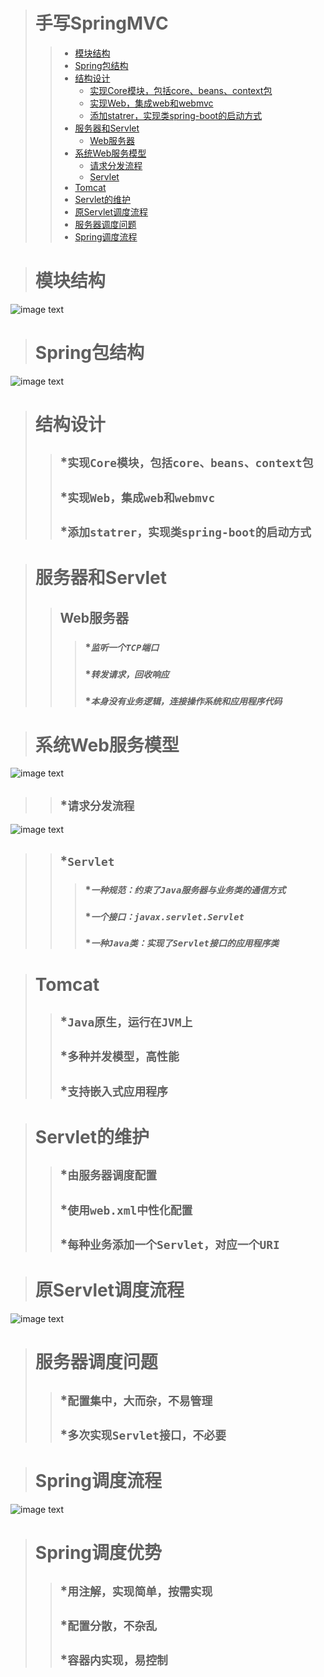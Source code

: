 ># 手写SpringMVC
>> * [模块结构](#模块结构)
>> * [Spring包结构](#Spring包结构)
>> * [结构设计](#结构设计)
>>      * [实现Core模块，包括core、beans、context包](#实现Core模块，包括core、beans、context包)
>>      * [实现Web，集成web和webmvc](#实现Web，集成web和webmvc)
>>      * [添加statrer，实现类spring-boot的启动方式](#添加statrer，实现类spring-boot的启动方式)
>> * [服务器和Servlet](#服务器和Servlet)
>>      * [Web服务器](#Web服务器)
>> * [系统Web服务模型](#系统Web服务模型)
>>      * [请求分发流程](#请求分发流程)
>>      * [Servlet](#Servlet)
>> * [Tomcat](#Tomcat)
>> * [Servlet的维护](#Servlet的维护)
>> * [原Servlet调度流程](#原Servlet调度流程)
>> * [服务器调度问题](#服务器调度问题)
>> * [Spring调度流程](#Spring调度流程)


># 模块结构
   ![image text](images/模块结构.png)
># Spring包结构
   ![image text](images/Spring包结构.png)
   

># 结构设计
>>## ***`实现Core模块，包括core、beans、context包`**
>>## ***`实现Web，集成web和webmvc`**
>>## ***`添加statrer，实现类spring-boot的启动方式`**   

># 服务器和Servlet
>>## Web服务器
>>>### ****`监听一个TCP端口`***
>>>### ****`转发请求，回收响应`***
>>>### ****`本身没有业务逻辑，连接操作系统和应用程序代码`***

># 系统Web服务模型
   ![image text](images/系统Web服务模型.png)
>>## ***`请求分发流程`**
   ![image text](images/请求分发流程.png)
>>## ***`Servlet`**
>>>### ****`一种规范：约束了Java服务器与业务类的通信方式`***
>>>### ****`一个接口：javax.servlet.Servlet`***
>>>### ****`一种Java类：实现了Servlet接口的应用程序类`***

># Tomcat
>>## ***`Java原生，运行在JVM上`**
>>## ***`多种并发模型，高性能`**
>>## ***`支持嵌入式应用程序`**

># Servlet的维护
>>## ***`由服务器调度配置`**
>>## ***`使用web.xml中性化配置`**
>>## ***`每种业务添加一个Servlet，对应一个URI`**

># 原Servlet调度流程
   ![image text](images/原Servlet调度流程.png)
   
># 服务器调度问题
>>## ***`配置集中，大而杂，不易管理`**
>>## ***`多次实现Servlet接口，不必要`**

># Spring调度流程
   ![image text](images/Spring调度流程.png)
   
># Spring调度优势
>>## ***`用注解，实现简单，按需实现`**
>>## ***`配置分散，不杂乱`**
>>## ***`容器内实现，易控制`**
